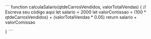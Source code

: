 ˋˋˋ
function calculaSalario(qtdeCarrosVendidos, valorTotalVendas) {
 // Escreva seu código aqui
 let salario = 2000
 let valorComissao = (100 * qtdeCarrosVendidos) + (valorTotalVendas * 0.05)
 return salario + valorComissao

}
ˋˋˋ